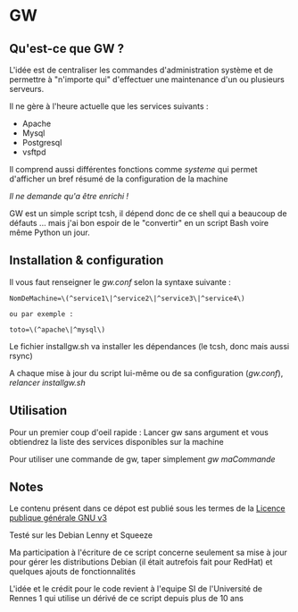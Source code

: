 # GW

## Qu'est-ce que GW ?
L'idée est de centraliser les commandes d'administration système et de permettre à "n'importe qui" d'effectuer une maintenance d'un ou plusieurs serveurs.

Il ne gère à l'heure actuelle que les services suivants :

* Apache
* Mysql
* Postgresql
* vsftpd

Il comprend aussi différentes fonctions comme _systeme_ qui permet d'afficher un bref résumé de la configuration de la machine

*Il ne demande qu'a être enrichi !*

GW est un simple script tcsh, il dépend donc de ce shell qui a beaucoup de défauts ... mais j'ai bon espoir de le "convertir" en un script Bash voire même Python un jour.

## Installation & configuration
Il vous faut renseigner le _gw.conf_ selon la syntaxe suivante :

	NomDeMachine=\(^service1\|^service2\|^service3\|^service4\)

	ou par exemple :
	
	toto=\(^apache\|^mysql\)

Le fichier installgw.sh va installer les dépendances (le tcsh, donc mais aussi rsync)

A chaque mise à jour du script lui-même ou de sa configuration (_gw.conf_), *relancer installgw.sh*

## Utilisation
Pour un premier coup d'oeil rapide : Lancer gw sans argument et vous obtiendrez la liste des services disponibles sur la machine

Pour utiliser une commande de gw, taper simplement _gw maCommande_

## Notes
Le contenu présent dans ce dépot est publié sous les termes de la [Licence publique générale GNU v3](http://www.gnu.org/licenses/gpl.txt/ "Licence publique générale GNU v3")

Testé sur les Debian Lenny et Squeeze

Ma participation à l'écriture de ce script concerne seulement sa mise à jour pour gérer les distributions Debian (il était autrefois fait pour RedHat) et quelques ajouts de fonctionnalités

L'idée et le crédit pour le code revient à l'equipe SI de l'Université de Rennes 1 qui utilise un dérivé de ce script depuis plus de 10 ans